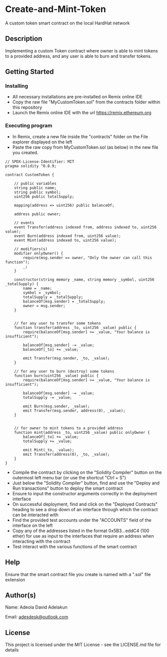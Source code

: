 # Create-and-Mint-Token
A custom token smart contract on the local HardHat network

## Description

Implementing a custom Token contract where owner is able to mint tokens to a provided address, and any user is able to burn and transfer tokens. 

## Getting Started

### Installing

* All necessary installations are pre-installed on Remix online IDE
* Copy the raw file "MyCustomToken.sol" from the contracts folder within this repository
* Launch the Remix online IDE with the url https://remix.ethereum.org

### Executing program

* In Remix, create a new file inside the "contracts" folder on the File explorer displayed on the left
* Paste the raw copy from MyCustomToken.sol (as below) in the new file you created.


```
// SPDX-License-Identifier: MIT
pragma solidity ^0.8.9;

contract CustomToken {

    // public variables
    string public name;
    string public symbol;
    uint256 public totalSupply;

    mapping(address => uint256) public balanceOf;

    address public owner;

    // events
    event Transfer(address indexed from, address indexed to, uint256 value);
    event Burn(address indexed from, uint256 value);
    event Mint(address indexed to, uint256 value);

    // modifiers(s)
    modifier onlyOwner() {
        require(msg.sender == owner, "Only the owner can call this function");
        _;
    }

    constructor(string memory _name, string memory _symbol, uint256 _totalSupply) {
        name = _name;
        symbol = _symbol;
        totalSupply = _totalSupply;
        balanceOf[msg.sender] = _totalSupply;
        owner = msg.sender;
    }


    // for any user to transfer some tokens
    function transfer(address _to, uint256 _value) public {
        require(balanceOf[msg.sender] >= _value, "Your balance is insufficient");

        balanceOf[msg.sender] -= _value;
        balanceOf[_to] += _value;

        emit Transfer(msg.sender, _to, _value);
    }

    // for any user to burn (destroy) some tokens
    function burn(uint256 _value) public {
        require(balanceOf[msg.sender] >= _value, "Your balance is insufficient");

        balanceOf[msg.sender] -= _value;
        totalSupply -= _value;

        emit Burn(msg.sender, _value);
        emit Transfer(msg.sender, address(0), _value);
    }


    // for owner to mint tokens to a provided address
    function mint(address _to, uint256 _value) public onlyOwner {
        balanceOf[_to] += _value;
        totalSupply += _value;

        emit Mint(_to, _value);
        emit Transfer(address(0), _to, _value);
    }
}
```

* Compile the contract by clicking on the "Solidity Compiler" button on the outermost left menu bar (or use the shortcut "Ctrl + S")
* Just below the "Solidity Compiler" button, find and use the "Deploy and Run transactions" button to deploy the smart contract
* Ensure to input the constructor arguments correctly in the deployment interface
* On successful deployment, find and click on the "Deployed Contracts" heading to see a drop down of an interface through which the contract can be interacted with
* Find the provided test accounts under the "ACCOUNTS" field of the interface on the left
* Copy any of the addresses listed in the format 0x5B3...eddC4 (100 ether) for use as input to the interfaces that require an address when interacting with the contract
* Test interact with the various functions of the smart contract

## Help

Ensure that the smart contract file you create is named with a ".sol" file extension

## Author(s)

Name: Adeola David Adelakun

Email: adesdesk@outlook.com


## License

This project is licensed under the MIT License - see the LICENSE.md file for details

